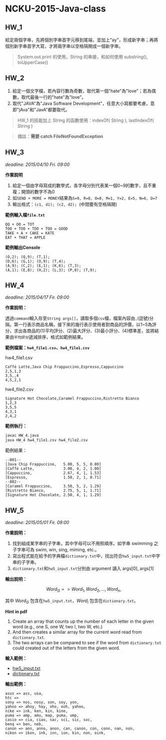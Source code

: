 # NCKU-2015-Java-class

## HW_1

給定兩個字串，先將個別字串首字元移到尾端，並加上"ay"，形成新字串；再將個別新字串首字大寫，才將兩字串以空格隔開成一個新字串。
> System.out.print 的使用，String 的串接，和如何使用 substring(), toUpperCase()

## HW_2

1. 給定一個文字檔，若內容行數為奇數，取代第一個"hate"為"love"；若為偶數，取代最後一行的"hate"為"love"。
2. 取代"JAVA"為"Java Software Development"，任意大小寫都要考慮，意即"jAva"和"JavA"都要取代。

> HW_1 的技能加上 String 的函數使用：indexOf( String ), lastIndexOf( String )

> 備註：**需要 catch FileNotFoundException**

## HW_3 

*deadline: 2015/04/10 Fri. 09:00*

**作業說明**

1. 給定一個由字母寫成的數學式，各字母分別代表某一個0~9的數字，且不重複；開頭的數字不為0
2. 如`SEND + MORE = MONEY`結果為`S=9, R=8, O=0, M=1, Y=2, E=5, N=6, D=7`
3. 輸出格式：`(c1, d1); (c2, d2); `(中間要有空格隔開)	

**範例輸入檔`file.txt`**

	QQ + OO = TOT
	TOO + TOO + TOO + TOO = GOOD
	TAKE + A + CAKE = KATE
	EAT + THAT = APPLE

**範例輸出Console**

	(O,2); (Q,9); (T,1);
	(D,6); (G,1); (O,9); (T,4);
	(A,9); (C,2); (E,1); (K,6); (T,3);
	(A,1); (E,8); (H,2); (L,3); (P,0); (T,9);

## HW_4

*deadline: 2015/04/17 Fir. 09:00*

**作業說明：**

透過`command`輸入存至`String args[]`，讀取多個`csv`檔，檔案內容由`,`(逗號)分隔。第一行表示商品名稱，接下來的幾行表示使用者對商品的評價，以1~5為評分，求出各商品的(1)平均評分、(2)最大評分、(3)最小評分、(4)標準差，並將結果由`平均評分`遞減排序，格式如範例結果。

**範例檔案：`hw4_file1.csv`、`hw4_file1.csv`**

hw4_file1.csv

	Caffé Latte,Java Chip Frappuccino,Espresso,Cappuccino
	2,5,1,3
	3,5,,4
	4,5,2,1

hw4_file2.csv

	Signature Hot Chocolate,Caramel Frappuccino,Ristretto Bianco
	1,2,3
	3,5,5
	4,3,1
	2,4,2

**範例執行：**

```bash
javac HW_4.java
java HW_4 hw4_file1.csv hw4_file2.csv
```

範例結果：

	--001--
	[Java Chip Frappuccino,   5.00, 5, 5, 0.00]
	[Caffé Latte,             3.00, 4, 2, 1.00]
	[Cappuccino,              2.67, 4, 1, 1.53]
	[Espresso,                1.50, 2, 1, 0.71]
	--002--
	[Caramel Frappuccino,     3.50, 5, 2, 1.29]
	[Ristretto Bianco,        2.75, 5, 1, 1.71]
	[Signature Hot Chocolate, 2.50, 4, 1, 1.29]

## HW_5

*deadline: 2015/05/01 Fir. 09:00*

**作業說明：**

1. 找到組成某字串的子字串，其中字母可以不用照順序。如字串 swimming 之子字串可為 swim, win, sing, miming, etc.。
2. 寫出程式能在給予的字典檔`dictionary.txt`中，找出符合`hw5_input.txt`中字串的子字串。
3. `dictionary.txt`和`hw5_input.txt`分別由 argument 讀入 args[0], args[1]

**​輸出說明：**

$$Word_{G} => Word_{1}, Word_{2}, ..., Word_{n},$$

其中 $Word_{G}$ 包含在`hw5_input.txt`，$Word_{i}$ 包含在`dictionary.txt`。

**Hint in pdf**

1. Create an array that counts up the number of each letter in the given word (e.g., one S, one W, two I, two W, etc.)
2. And then creates a similar array for the current word read from `dictionary.txt`.
3. The two arrays can be compared to see if the word from `dictionary.txt` could created out of the letters from the given word.

**輸入範例：**

- [hw5_input.txt](HW_5/hw5_input.txt)
- [dictionary.txt](HW_5/dictionary.txt)

**輸出範例：**

	asus => ass, usa, 
	htc => 
	sony => nos, nosy, son, soy, yon, 
	yahoo => ahoy, hay, oho, ooh, yahoo, 
	nike => ink, ken, kin, kine, 
	puma => amp, amu, map, puma, ump, 
	casio => cia, ciao, sac, sci, sic, soc, 
	benq => ben, neb, 
	canon => ann, anno, anon, can, canon, con, conn, nan, non, 
	nikon => ikon, ink, inn, ion, kin, non, oink, 

